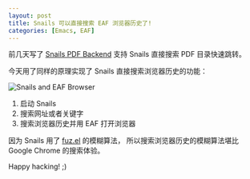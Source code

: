 ```yaml
---
layout: post
title: Snails 可以直接搜索 EAF 浏览器历史了!
categories: [Emacs, EAF]
---
```


前几天写了 [Snails PDF Backend](https://manateelazycat.github.io/2020/01/06/snails-and-eaf.html) 支持 Snails 直接搜索 PDF 目录快速跳转。

今天用了同样的原理实现了 Snails 直接搜索浏览器历史的功能：

![Snails and EAF Browser]({{site.url}}/pics/snails-and-eaf-browser/snails-and-eaf-browser.gif)

1. 启动 Snails
2. 搜索网址或者关键字
3. 搜索浏览器历史并用 EAF 打开浏览器

因为 Snails 用了 [fuz.el](https://github.com/rustify-emacs/fuz.el) 的模糊算法， 所以搜索浏览器历史的模糊算法堪比 Google Chrome 的搜索体验。

Happy hacking! ;)
